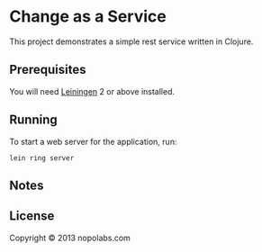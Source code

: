 # Change as a Service 

This project demonstrates a simple rest service written in Clojure.

## Prerequisites

You will need [Leiningen][1] 2 or above installed.

[1]: https://github.com/technomancy/leiningen

## Running

To start a web server for the application, run:

    lein ring server

## Notes


## License

Copyright © 2013 nopolabs.com
